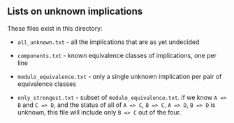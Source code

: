 ## Lists on unknown implications

These files exist in this directory:

* `all_unknown.txt` - all the implications that are as yet undecided

* `components.txt` - known equivalence classes of implications, one per line

* `modulo_equivalence.txt` - only a single unknown implication per pair of equivalence classes

* `only_strongest.txt` - subset of `modulo_equivalence.txt`. if we know `A => B` and `C => D`,
    and the status of all of `A => C`, `B => C`, `A => D`, `B => D` is unknown, this file will
    include only `B => C` out of the four.
